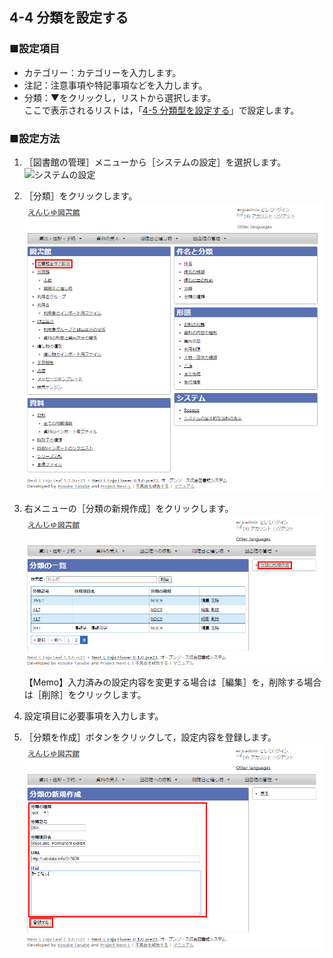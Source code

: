 4-4 分類を設定する
-------------------

### ■設定項目

* カテゴリー：カテゴリーを入力します。
* 注記：注意事項や特記事項などを入力します。
* 分類：▼をクリックし，リストから選択します。  
  ここで表示されるリストは，「[4-5 分類型を設定する](#span4-5-)」で設定します。

### ■設定方法

1. ［図書館の管理］メニューから［システムの設定］を選択します。  
   ![システムの設定](assets/images/image_initial_013.jpg)
2. ［分類］をクリックします。  
   ![分類の設定](assets/images/image_initial_014.png)
3. 右メニューの［分類の新規作成］をクリックします。  
   ![分類の新規作成](assets/images/image_initial_054.png)  

   <div class="alert alert-info">【Memo】入力済みの設定内容を変更する場合は［編集］を，削除する場合は［削除］をクリックします。</div>

4. 設定項目に必要事項を入力します。
5. ［分類を作成］ボタンをクリックして，設定内容を登録します。  
   ![分類の作成](assets/images/image_initial_055.png)  

